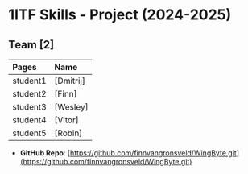 # 1ITF Skills - Project (2024-2025)

## Team [2]

| Pages    | Name                |
|:---------|:--------------------|
| student1 | [Dmitrij] |
| student2 | [Finn] |
| student3 | [Wesley] |
| student4 | [Vitor] |
| student5 | [Robin] |


- **GitHub Repo**: [https://github.com/finnvangronsveld/WingByte.git](https://github.com/finnvangronsveld/WingByte.git)

